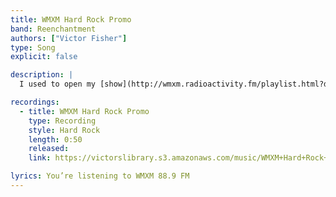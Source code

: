 ```yaml
---
title: WMXM Hard Rock Promo
band: Reenchantment
authors: ["Victor Fisher"]
type: Song
explicit: false

description: |
  I used to open my [show](http://wmxm.radioactivity.fm/playlist.html?djoid=5590) on [college radio](https://wmxm.org/) with this song as the introduction.

recordings:
  - title: WMXM Hard Rock Promo
    type: Recording
    style: Hard Rock
    length: 0:50
    released: 
    link: https://victorslibrary.s3.amazonaws.com/music/WMXM+Hard+Rock+Promo/WMXM+Hard+Rock+Promo.mp3

lyrics: You’re listening to WMXM 88.9 FM
---
```

